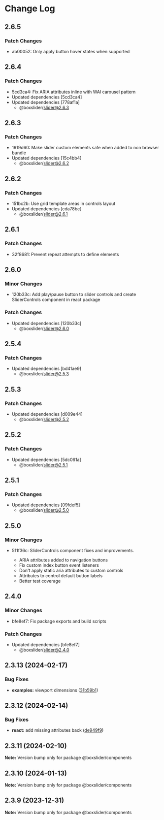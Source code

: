# Change Log

## 2.6.5

### Patch Changes

- ab00052: Only apply button hover states when supported

## 2.6.4

### Patch Changes

- 5cd3ca4: Fix ARIA attributes inline with WAI carousel pattern
- Updated dependencies [5cd3ca4]
- Updated dependencies [778af1a]
  - @boxslider/slider@2.6.3

## 2.6.3

### Patch Changes

- 1919d60: Make slider custom elements safe when added to non browser bundle
- Updated dependencies [15c4bb4]
  - @boxslider/slider@2.6.2

## 2.6.2

### Patch Changes

- 151bc2b: Use grid template areas in controls layout
- Updated dependencies [cda78bc]
  - @boxslider/slider@2.6.1

## 2.6.1

### Patch Changes

- 32f8681: Prevent repeat attempts to define elements

## 2.6.0

### Minor Changes

- 120b33c: Add play/pause button to slider controls and create SliderControls component in react package

### Patch Changes

- Updated dependencies [120b33c]
  - @boxslider/slider@2.6.0

## 2.5.4

### Patch Changes

- Updated dependencies [bd41ae9]
  - @boxslider/slider@2.5.3

## 2.5.3

### Patch Changes

- Updated dependencies [d009e44]
  - @boxslider/slider@2.5.2

## 2.5.2

### Patch Changes

- Updated dependencies [5dc061a]
  - @boxslider/slider@2.5.1

## 2.5.1

### Patch Changes

- Updated dependencies [09fdef5]
  - @boxslider/slider@2.5.0

## 2.5.0

### Minor Changes

- 511f36c: SliderControls component fixes and improvements.

  - ARIA attributes added to navigation buttons
  - Fix custom index button event listeners
  - Don't apply static aria attributes to custom controls
  - Attributes to control default button labels
  - Better test coverage

## 2.4.0

### Minor Changes

- bfe8ef7: Fix package exports and build scripts

### Patch Changes

- Updated dependencies [bfe8ef7]
  - @boxslider/slider@2.4.0

## 2.3.13 (2024-02-17)

### Bug Fixes

- **examples:** viewport dimensions ([31b59b1](https://github.com/boxslider/slider/packages/components/commit/31b59b1a1760d66577c5a454fff58c0403a5d51f))

## 2.3.12 (2024-02-14)

### Bug Fixes

- **react:** add missing attributes back ([de949f9](https://github.com/boxslider/slider/packages/components/commit/de949f93a5c9becbb392431639a18eeaf33e6a3c))

## 2.3.11 (2024-02-10)

**Note:** Version bump only for package @boxslider/components

## 2.3.10 (2024-01-13)

**Note:** Version bump only for package @boxslider/components

## 2.3.9 (2023-12-31)

**Note:** Version bump only for package @boxslider/components
